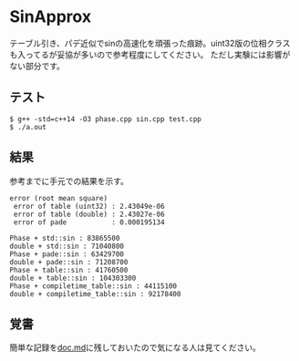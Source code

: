 # SinApprox

テーブル引き、パデ近似でsinの高速化を頑張った痕跡。uint32版の位相クラスも入ってるが妥協が多いので参考程度にしてください。
ただし実験には影響がない部分です。

## テスト

```
$ g++ -std=c++14 -O3 phase.cpp sin.cpp test.cpp
$ ./a.out
```

## 結果

参考までに手元での結果を示す。
```
error (root mean square)
 error of table (uint32) : 2.43049e-06
 error of table (double) : 2.43027e-06
 error of pade           : 0.000195134

Phase + std::sin : 83865500
double + std::sin : 71040800
Phase + pade::sin : 63429700
double + pade::sin : 71208700
Phase + table::sin : 41760500
double + table::sin : 104303300
Phase + compiletime_table::sin : 44115100
double + compiletime_table::sin : 92178400
```

## 覚書

簡単な記録を[doc.md](https://github.com/Astellon/SinApprox/blob/master/doc.md)に残しておいたので気になる人は見てください。
